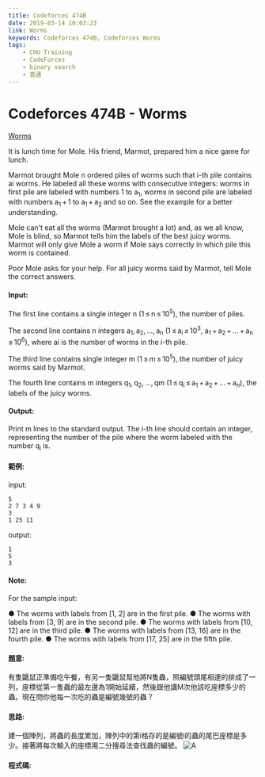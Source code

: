 ```yaml
---
title: Codeforces 474B
date: 2019-03-14 10:03:23
link: Worms
keywords: Codeforces 474B, Codeforces Worms
tags:
    - CHU Training
    - CodeForces
    - binary search
    - 普通
---
```

# Codeforces 474B - Worms
[Worms](https://codeforces.com/problemset/problem/474/B)

It is lunch time for Mole. His friend, Marmot, prepared him a nice game for lunch.
<!-- more -->
Marmot brought Mole n ordered piles of worms such that i-th pile contains ai worms. He labeled all these worms with consecutive integers: worms in first pile are labeled with numbers 1 to a<sub>1</sub>, worms in second pile are labeled with numbers a<sub>1</sub> + 1 to a<sub>1</sub> + a<sub>2</sub> and so on. See the example for a better understanding.

Mole can't eat all the worms (Marmot brought a lot) and, as we all know, Mole is blind, so Marmot tells him the labels of the best juicy worms. Marmot will only give Mole a worm if Mole says correctly in which pile this worm is contained.

Poor Mole asks for your help. For all juicy worms said by Marmot, tell Mole the correct answers.

#### Input:
The first line contains a single integer n (1 ≤ n ≤ 10<sup>5</sup>), the number of piles.

The second line contains n integers a<sub>1</sub>, a<sub>2</sub>, ..., a<sub>n</sub> (1 ≤ a<sub>i</sub> ≤ 10<sup>3</sup>, a<sub>1</sub> + a<sub>2</sub> + ... + a<sub>n</sub> ≤ 10<sup>6</sup>), where ai is the number of worms in the i-th pile.

The third line contains single integer m (1 ≤ m ≤ 10<sup>5</sup>), the number of juicy worms said by Marmot.

The fourth line contains m integers q<sub>1</sub>, q<sub>2</sub>, ..., qm (1 ≤ q<sub>i</sub> ≤ a<sub>1</sub> + a<sub>2</sub> + ... + a<sub>n</sub>), the labels of the juicy worms.

#### Output:
Print m lines to the standard output. The i-th line should contain an integer, representing the number of the pile where the worm labeled with the number q<sub>i</sub> is.

#### 範例:

input:
```
5
2 7 3 4 9
3
1 25 11
```
output:
```
1
5
3
```
#### Note:
For the sample input:

● The worms with labels from [1, 2] are in the first pile.
● The worms with labels from [3, 9] are in the second pile.
● The worms with labels from [10, 12] are in the third pile.
● The worms with labels from [13, 16] are in the fourth pile.
● The worms with labels from [17, 25] are in the fifth pile.

#### 題意:
有隻鼴鼠正準備吃午餐，有另一隻鼴鼠幫他將N隻蟲，照編號頭尾相連的排成了一列，座標從第一隻蟲的最左邊為1開始延續，然後跟他講M次他該吃座標多少的蟲。現在問你他每一次吃的蟲是編號幾號的蟲？

#### 思路:
建一個陣列，將蟲的長度累加，陣列中的第i格存的是編號i的蟲的尾巴座標是多少。接著將每次輸入的座標用二分搜尋法查找蟲的編號。
![A](A.PNG)
#### 程式碼:
<script src="https://gist.github.com/Daviswww/b3c379b0cf5a291cb9f2a117b6a6c1a2.js"></script>
